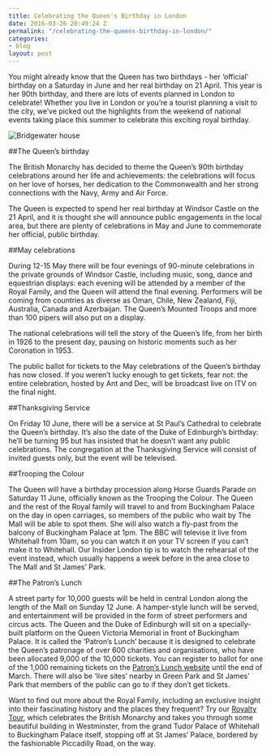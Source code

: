 ```yaml
---
title: Celebrating the Queen's Birthday in London
date: 2016-03-26 20:49:24 Z
permalink: "/celebrating-the-queens-birthday-in-london/"
categories:
- blog
layout: post
---
```


You might already know that the Queen has two birthdays - her ‘official’ birthday on a Saturday in June and her real birthday on 21 April. This year is her 90th birthday, and there are lots of events planned in London to celebrate! Whether you live in London or you’re a tourist planning a visit to the city, we’ve picked out the highlights from the weekend of national events taking place this summer to celebrate this exciting royal birthday.

<p><img src="/wp-content/uploads/2015/08/31-772x528.jpg" alt="Bridgewater house" /></p>

##The Queen’s birthday

The British Monarchy has decided to theme the Queen’s 90th birthday celebrations around her life and achievements: the celebrations will focus on her love of horses, her dedication to the Commonwealth and her strong connections with the Navy, Army and Air Force.

The Queen is expected to spend her real birthday at Windsor Castle on the 21 April, and it is thought she will announce public engagements in the local area, but there are plenty of celebrations in May and June to commemorate her official, public birthday.

##May celebrations

During 12-15 May there will be four evenings of 90-minute celebrations in the private grounds of Windsor Castle, including music, song, dance and equestrian displays: each evening will be attended by a member of the Royal Family, and the Queen will attend the final evening. Performers will be coming from countries as diverse as Oman, Chile, New Zealand, Fiji, Australia, Canada and Azerbaijan. The Queen’s Mounted Troops and more than 100 pipers will also put on a display.

The national celebrations will tell the story of the Queen’s life, from her birth in 1926 to the present day, pausing on historic moments such as her Coronation in 1953.

The public ballot for tickets to the May celebrations of the Queen’s birthday has now closed. If you weren’t lucky enough to get tickets, fear not: the entire celebration, hosted by Ant and Dec, will be broadcast live on ITV on the final night.

##Thanksgiving Service

On Friday 10 June, there will be a service at St Paul’s Cathedral to celebrate the Queen’s birthday. It’s also the date of the Duke of Edinburgh’s birthday: he’ll be turning 95 but has insisted that he doesn’t want any public celebrations. The congregation at the Thanksgiving Service will consist of invited guests only, but the event will be televised.

##Trooping the Colour

The Queen will have a birthday procession along Horse Guards Parade on Saturday 11 June, officially known as the Trooping the Colour. The Queen and the rest of the Royal family will travel to and from Buckingham Palace on the day in open carriages, so members of the public who wait by The Mall will be able to spot them. She will also watch a fly-past from the balcony of Buckingham Palace at 1pm. The BBC will televise it live from Whitehall from 10am, so you can watch it on your TV screen if you can’t make it to Whitehall. Our Insider London tip is to watch the rehearsal of the event instead, which usually happens a week before in the area close to The Mall and St James’ Park.

##The Patron’s Lunch

A street party for 10,000 guests will be held in central London along the length of the Mall on Sunday 12 June. A hamper-style lunch will be served, and entertainment will be provided in the form of street performers and circus acts. The Queen and the Duke of Edinburgh will sit on a specially-built platform on the Queen Victoria Memorial in front of Buckingham Palace. It is called the ‘Patron’s Lunch’ because it is designed to celebrate the Queen’s patronage of over 600 charities and organisations, who have been allocated 9,000 of the 10,000 tickets. You can register to ballot for one of the 1,000 remaining tickets on the [Patron’s Lunch website](http://www.thepatronslunch.com/publicballot) until the end of March. There will also be ‘live sites’ nearby in Green Park and St James’ Park that members of the public can go to if they don’t get tickets.


Want to find out more about the Royal Family, including an exclusive insight into their fascinating history and the places they frequent? Try our [Royalty Tour](/product/the-royal-living-and-royal-shopping-walking/), which celebrates the British Monarchy and takes you through some beautiful building in Westminster, from the grand Tudor Palace of Whitehall to Buckingham Palace itself, stopping off at St James’ Palace, bordered by the fashionable Piccadilly Road, on the way.
